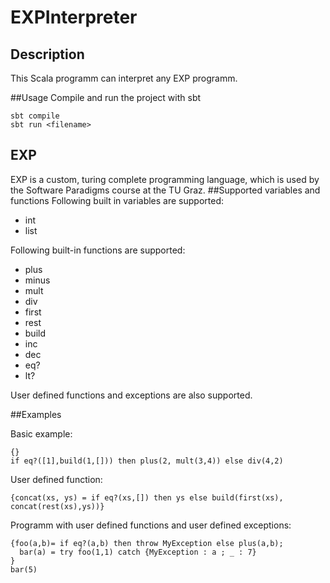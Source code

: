 # EXPInterpreter

## Description
This Scala programm can interpret any EXP programm.

##Usage
Compile and run the project with sbt

```
sbt compile
sbt run <filename>
```

## EXP
EXP is a custom, turing complete programming language, which is used by the Software Paradigms course at the TU Graz. 
##Supported variables and functions
Following built in variables are supported:
 - int
 - list
 
Following built-in functions are supported:
 - plus
 - minus
 - mult
 - div
 - first
 - rest
 - build
 - inc
 - dec
 - eq?
 - lt?
 
User defined functions and exceptions are also supported.

##Examples

Basic example:

```
{}
if eq?([1],build(1,[])) then plus(2, mult(3,4)) else div(4,2)
```

User defined function:

```
{concat(xs, ys) = if eq?(xs,[]) then ys else build(first(xs), concat(rest(xs),ys))}
```

Programm with user defined functions and user defined exceptions:

```
{foo(a,b)= if eq?(a,b) then throw MyException else plus(a,b);
  bar(a) = try foo(1,1) catch {MyException : a ; _ : 7}
}
bar(5)
```

